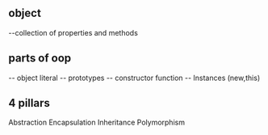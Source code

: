 ## object
--collection of properties and methods

## parts of oop
-- object literal
-- prototypes 
-- constructor function
-- Instances (new,this)

## 4 pillars
Abstraction 
Encapsulation
Inheritance
Polymorphism  